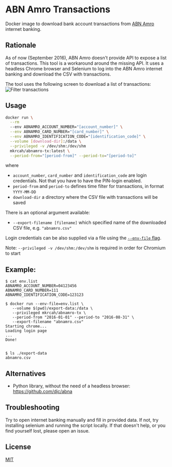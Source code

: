 # ABN Amro Transactions

Docker image to download bank account transactions 
from [ABN Amro](https://www.abnamro.nl) internet banking.

## Rationale
As of now (September 2016), ABN Amro doesn't provide API to expose a list
of transactions. This tool is a workaround around the missing API. It uses a headless
Chrome browser and Selenium to log into the ABN Amro internet banking and download
the CSV with transactions. 

The tool uses the following screen to download a list of transactions:
![Filter transactions](export.png)
 

## Usage

```bash
docker run \
  --rm 
  --env ABNAMRO_ACCOUNT_NUMBER="[account_number]" \
  --env ABNAMRO_CARD_NUMBER="[card_number]" \
  --env ABNAMRO_IDENTIFICATION_CODE="[identification_code]" \
  --volume [download-dir]:/data \
  --privileged -v /dev/shm:/dev/shm
  mkrcah/abnamro-tx:latest \
  --period-from="[period-from]" --period-to="[period-to]"
```

where
- `account_number`, `card_number` and `identification_code` are login credentials. Not that you have to have the PIN-login enabled.
- `period-from` and `period-to` defines time filter for transactions, in format `YYYY-MM-DD`
- `download-dir` a directory where the CSV file with transactions will be saved

There is an optional argument available:
- `--export-filename [filename]` which specified name of the downloaded CSV file, e.g. `"abnamro.csv"`

Login credentials can be also supplied via a file using the [`--env-file` flag](https://docs.docker.com/engine/reference/commandline/run/#/set-environment-variables-e-env-env-file).

Note: `--privileged -v /dev/shm:/dev/shm` is required in order for Chromium to start 
## Example:

```
$ cat env.list
ABNAMRO_ACCOUNT_NUMBER=04123456
ABNAMRO_CARD_NUMBER=111
ABNAMRO_IDENTIFICATION_CODE=123123

$ docker run --env-file=env.list \
   --volume $(pwd)/export-data:/data \ 
   --privileged mkrcah/abnamro-tx \ 
   --period-from "2016-01-01" --period-to "2016-08-31" \
   --export-filename "abnamro.csv"
Starting chrome...
Loading login page
...
Done!


$ ls ./export-data
abnamro.csv
```

## Alternatives

- Python library, without the need of a headless browser: https://github.com/djc/abna

## Troubleshooting

Try to open internet banking manually and fill in provided data.
If not, try installing selenium and running the script locally.
If that doesn't help, or you find yourself lost, please open an issue.

## License
[MIT](http://choosealicense.com/licenses/mit/)


